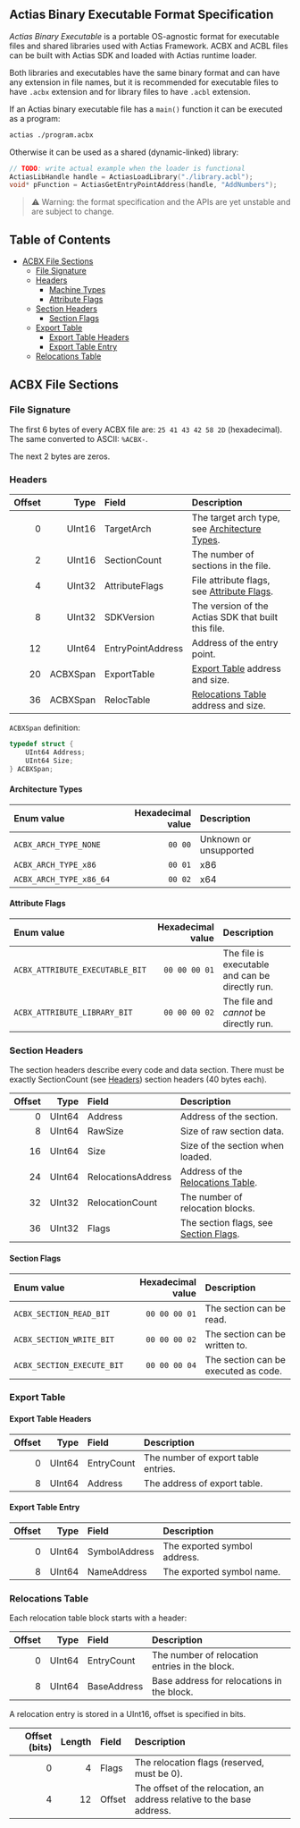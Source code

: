 ﻿## Actias Binary Executable Format Specification

*Actias Binary Executable* is a portable OS-agnostic format for executable files and shared libraries
used with Actias Framework. ACBX and ACBL files can be built with Actias SDK and loaded with Actias runtime
loader.

Both libraries and executables have the same binary format and can have any extension in file names,
but it is recommended for executable files to have `.acbx` extension and for library files to
have `.acbl` extension.

If an Actias binary executable file has a `main()` function it can be executed as a program:
```sh
actias ./program.acbx
```

Otherwise it can be used as a shared (dynamic-linked) library:
```cpp
// TODO: write actual example when the loader is functional
ActiasLibHandle handle = ActiasLoadLibrary("./library.acbl");
void* pFunction = ActiasGetEntryPointAddress(handle, "AddNumbers");
```

> ⚠️ Warning: the format specification and the APIs are yet unstable and are subject to change.

## Table of Contents

* [ACBX File Sections](#acbx-file-sections)
  * [File Signature](#file-signature)
  * [Headers](#headers)
    * [Machine Types](#machine-types)
    * [Attribute Flags](#attribute-flags)
  * [Section Headers](#section-headers)
    * [Section Flags](#section-flags)
  * [Export Table](#export-table)
    * [Export Table Headers](#export-table-headers)
    * [Export Table Entry](#export-table-entry)
  * [Relocations Table](#relocations-table)

## ACBX File Sections

### File Signature

The first 6 bytes of every ACBX file are: `25 41 43 42 58 2D` (hexadecimal). The same
converted to ASCII: `%ACBX-`.

The next 2 bytes are zeros.

### Headers

| Offset | Type | Field | Description|
|-------:|-----:|:------|:-----------|
| 0 | UInt16 | TargetArch | The target arch type, see [Architecture Types](#architecture-types). |
| 2 | UInt16 | SectionCount | The number of sections in the file. |
| 4 | UInt32 | AttributeFlags | File attribute flags, see [Attribute Flags](#attribute-flags). |
| 8 | UInt32 | SDKVersion | The version of the Actias SDK that built this file. |
| 12 | UInt64 | EntryPointAddress | Address of the entry point. |
| 20 | ACBXSpan | ExportTable | [Export Table](#export-table) address and size. |
| 36 | ACBXSpan | RelocTable | [Relocations Table](#relocations-table) address and size. |

`ACBXSpan` definition:

```cpp
typedef struct {
	UInt64 Address;
	UInt64 Size;
} ACBXSpan;
```

#### Architecture Types

| Enum value | Hexadecimal value | Description |
|:-----------|------------------:|:------------|
| `ACBX_ARCH_TYPE_NONE` | `00 00` | Unknown or unsupported |
| `ACBX_ARCH_TYPE_x86` | `00 01` | x86 |
| `ACBX_ARCH_TYPE_x86_64` | `00 02` | x64 |

#### Attribute Flags

| Enum value | Hexadecimal value | Description |
|:-----------|------------------:|:------------|
| `ACBX_ATTRIBUTE_EXECUTABLE_BIT` | `00 00 00 01` | The file is executable and can be directly run. |
| `ACBX_ATTRIBUTE_LIBRARY_BIT` | `00 00 00 02` | The file and *cannot* be directly run. |

### Section Headers

The section headers describe every code and data section. There must be exactly SectionCount (see
[Headers](#headers)) section headers (40 bytes each).

| Offset | Type | Field | Description|
|-------:|-----:|:------|:-----------|
| 0 | UInt64 | Address | Address of the section. |
| 8 | UInt64 | RawSize | Size of raw section data. |
| 16 | UInt64 | Size | Size of the section when loaded. |
| 24 | UInt64 | RelocationsAddress | Address of the [Relocations Table](#relocations-table). |
| 32 | UInt32 | RelocationCount | The number of relocation blocks. |
| 36 | UInt32 | Flags | The section flags, see [Section Flags](#section-flags). |

#### Section Flags

| Enum value | Hexadecimal value | Description |
|:-----------|------------------:|:------------|
| `ACBX_SECTION_READ_BIT` | `00 00 00 01` | The section can be read. |
| `ACBX_SECTION_WRITE_BIT` | `00 00 00 02` | The section can be written to. |
| `ACBX_SECTION_EXECUTE_BIT` | `00 00 00 04` | The section can be executed as code. |

### Export Table

#### Export Table Headers

| Offset | Type | Field | Description|
|-------:|-----:|:------|:-----------|
| 0 | UInt64 | EntryCount | The number of export table entries. |
| 8 | UInt64 | Address | The address of export table. |

#### Export Table Entry

| Offset | Type | Field | Description|
|-------:|-----:|:------|:-----------|
| 0 | UInt64 | SymbolAddress | The exported symbol address. |
| 8 | UInt64 | NameAddress | The exported symbol name. |

### Relocations Table

Each relocation table block starts with a header:

| Offset | Type | Field | Description|
|-------:|-----:|:------|:-----------|
| 0 | UInt64 | EntryCount | The number of relocation entries in the block. |
| 8 | UInt64 | BaseAddress | Base address for relocations in the block. |

A relocation entry is stored in a UInt16, offset is specified in bits.

| Offset (bits) | Length | Field | Description|
|--------------:|-------:|:------|:-----------|
| 0 | 4 | Flags | The relocation flags (reserved, must be 0). |
| 4 | 12 | Offset | The offset of the relocation, an address relative to the base address. |
